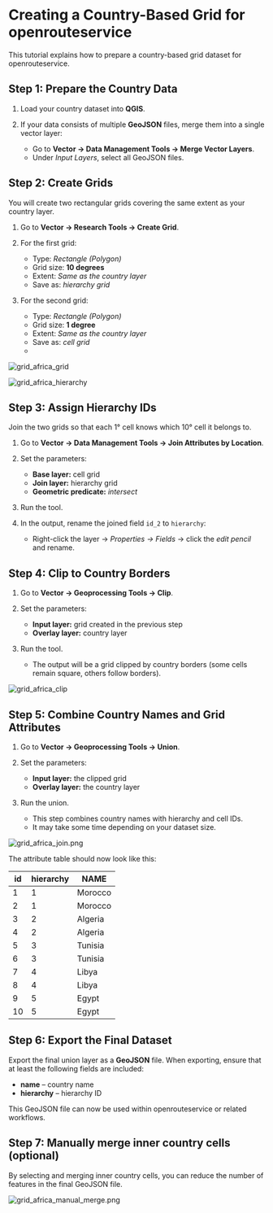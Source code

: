 # Creating a Country-Based Grid for openrouteservice

This tutorial explains how to prepare a country-based grid dataset for openrouteservice.

## Step 1: Prepare the Country Data

1. Load your country dataset into **QGIS**.
2. If your data consists of multiple **GeoJSON** files, merge them into a single vector layer:

    * Go to **Vector → Data Management Tools → Merge Vector Layers**.
    * Under *Input Layers*, select all GeoJSON files.

## Step 2: Create Grids

You will create two rectangular grids covering the same extent as your country layer.

1. Go to **Vector → Research Tools → Create Grid**.
2. For the first grid:

    * Type: *Rectangle (Polygon)*
    * Grid size: **10 degrees**
    * Extent: *Same as the country layer*
    * Save as: *hierarchy grid*
3. For the second grid:

    * Type: *Rectangle (Polygon)*
    * Grid size: **1 degree**
    * Extent: *Same as the country layer*
    * Save as: *cell grid*
    * 
![grid_africa_grid](../../public/grid_africa_grid.png)

![grid_africa_hierarchy](../../public/grid_africa_hierarchy.png)

## Step 3: Assign Hierarchy IDs

Join the two grids so that each 1° cell knows which 10° cell it belongs to.

1. Go to **Vector → Data Management Tools → Join Attributes by Location**.
2. Set the parameters:

    * **Base layer:** cell grid
    * **Join layer:** hierarchy grid
    * **Geometric predicate:** *intersect*
3. Run the tool.
4. In the output, rename the joined field `id_2` to `hierarchy`:

    * Right-click the layer → *Properties → Fields* → click the *edit pencil* and rename.

## Step 4: Clip to Country Borders

1. Go to **Vector → Geoprocessing Tools → Clip**.
2. Set the parameters:

    * **Input layer:** grid created in the previous step
    * **Overlay layer:** country layer
3. Run the tool.

    * The output will be a grid clipped by country borders (some cells remain square, others follow borders).

![grid_africa_clip](../../public/grid_africa_clip.png)

## Step 5: Combine Country Names and Grid Attributes

1. Go to **Vector → Geoprocessing Tools → Union**.
2. Set the parameters:

    * **Input layer:** the clipped grid
    * **Overlay layer:** the country layer
3. Run the union.

    * This step combines country names with hierarchy and cell IDs.
    * It may take some time depending on your dataset size.

![grid_africa_join.png](../../public/grid_africa_join.png)

The attribute table should now look like this:

| id | hierarchy | NAME    |
| -- |-----------| ------- |
| 1  | 1         | Morocco |
| 2  | 1         | Morocco |
| 3  | 2         | Algeria |
| 4  | 2         | Algeria |
| 5  | 3         | Tunisia |
| 6  | 3         | Tunisia |
| 7  | 4         | Libya   |
| 8  | 4         | Libya   |
| 9  | 5         | Egypt   |
| 10 | 5         | Egypt   |


## Step 6: Export the Final Dataset

Export the final union layer as a **GeoJSON** file.
When exporting, ensure that at least the following fields are included:

* **name** – country name
* **hierarchy** – hierarchy ID

This GeoJSON file can now be used within openrouteservice or related workflows.

## Step 7: Manually merge inner country cells (optional)

By selecting and merging inner country cells, you can reduce the number of features in the final GeoJSON file.

![grid_africa_manual_merge.png](../../public/grid_africa_manual_merge.png)
